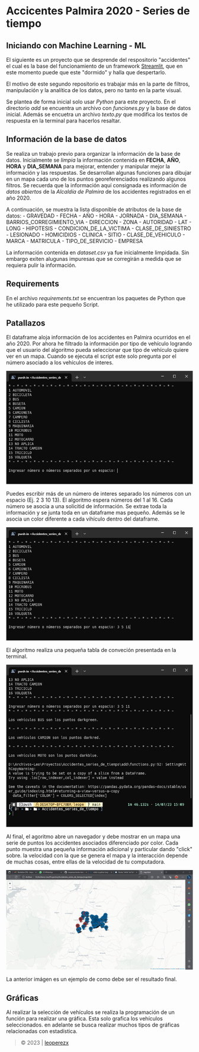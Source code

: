 # Accicentes Palmira 2020 - Series de tiempo

## Iniciando con Machine Learning - ML

El siguiente es un proyecto que se desprende del respositorio "accidentes" el cual es la base del funcionamiento de un framework [Streamlit](https://leoperezx-accidentes-streamlit-app-bfl2xc.streamlit.app/), que en este momento puede que este "dormido" y halla que despertarlo.

El motivo de este segundo repositorio es trabajar más en la parte de filtros, manipulación y la analítica de los datos, pero no tanto en la parte visual.

Se plantea de forma inicial solo usar _Python_ para este proyecto. En el directorio _add_ se encuentra un archivo con _funciones.py_ y la base de datos inicial. Además se encuetra un archivo _texto.py_ que modifica los textos de respuesta en la terminal para hacerlos resaltar.

## Información de la base de datos

Se realiza un trabajo previo para organizar la información de la base de datos. Inicialmente se _limpia_ la información contenida en **FECHA**, **AÑO**, **HORA** y **DIA_SEMANA** para mejorar, entender y manipular mejor la información y las respuestas. Se desarrollan algunas funciones para dibujar en un mapa cada uno de los puntos georeferenciados realizando algunos filtros. Se recuerda que la información aquí consignada es información de _datos abiertos_ de la _Alcaldía de Palmira_ de los accidentes registrados en el año 2020.

A continuación, se muestra la lista disponible de atributos de la base de datos:
    - GRAVEDAD
    - FECHA
    - AÑO
    - HORA
    - JORNADA
    - DIA_SEMANA
    - BARRIOS_CORREGIMIENTO_VIA
    - DIRECCION
    - ZONA
    - AUTORIDAD
    - LAT
    - LONG
    - HIPOTESIS
    - CONDICION_DE_LA_VICTIMA
    - CLASE_DE_SINIESTRO
    - LESIONADO
    - HOMICIDIOS
    - CLINICA
    - SITIO
    - CLASE_DE_VEHICULO
    - MARCA
    - MATRICULA
    - TIPO_DE_SERVICIO
    - EMPRESA

La información contenida en _dataset.csv_ ya fue inicialmente limpidada. Sin embargo exiten alugunas impuresas que se corregirán a medida que se requiera pulir la información.

## Requirements

En el archivo _requirements.txt_ se encuentran los paquetes de Python que he utilizado para este pequeño Script.

## Patallazos

El dataframe aloja información de los accidentes en Palmira ocurridos en el año 2020. Por ahora he filtrado la información por tipo de vehículo logrando que el usuario del algoritmo pueda seleccionar que tipo de vehículo quiere ver en un mapa. Cuando se ejecuta el script este solo pregunta por el número asociado a los vehículos de interes.

![lista de vehículos](/add/presentacion.PNG)

Puedes escribir más de un número de interes separado los números con un espacio (Ej. 2 3 10 13). El algoritmo espera números del 1 al 16. Cada número se asocia a una solicitid de información. Se extrae toda la información y se junta toda en un dataframe mas pequeño. Además se le asocia un color diferente a cada vihículo dentro del dataframe.

![lista de vehículos](/add/presentacion1.PNG)

El algoritmo realiza una pequeña tabla de conveción presentada en la terminal.

![lista de vehículos](/add/presentacion2.PNG)

Al final, el agoritmo abre un navegador y debe mostrar en un mapa una serie de puntos los accidentes asociados diferenciado por color. Cada punto muestra una pequeña información adicional y particular dando "click" sobre. la velocidad con la que se genera el mapa y la interacción depende de muchas cosas, entre ellas de la velocidad de tu computadora.

![lista de vehículos](/add/presentacion3.PNG)

La anterior imágen es un ejemplo de como debe ser el resultado final.

## Gráficas

Al realizar la selección de vehículos se realiza la programación de un función para realizar una gráfica. Esta solo grafica los vehículos seleccionados. en adelante se busca realizar muchos tipos de gráficas relacionadas con estadística.

> &copy; 2023 | [leoperezx](https://linkr.bio/2op3pq)
